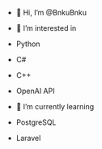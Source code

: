- 👋 Hi, I’m @BnkuBnku
- 👀 I’m interested in 
-  Python
-  C#
-  C++
-  OpenAI API
                        
- 🌱 I’m currently learning 
-  PostgreSQL
-  Laravel

<!---
BnkuBnku/BnkuBnku is a ✨ special ✨ repository because its `README.md` (this file) appears on your GitHub profile.
You can click the Preview link to take a look at your changes.
--->
